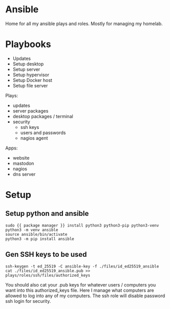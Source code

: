 # Ansible
Home for all my ansible plays and roles. Mostly for managing my homelab.


# Playbooks

- Updates
- Setup desktop
- Setup server
- Setup hypervisor
- Setup Docker host
- Setup file server

Plays: 
- updates
- server packages
- desktop packages / terminal 
- security
    - ssh keys
    - users and passwords
    - nagios agent

Apps: 
- website
- mastodon
- nagios
- dns server

# Setup

## Setup python and ansible

```
sudo {{ package manager }} install python3 python3-pip python3-venv
python3 -m venv ansible
source ansible/bin/activate
python3 -m pip install ansible
```

## Gen SSH keys to be used

```
ssh-keygen -t ed_25519 -C ansible-key -f ./files/id_ed25519_ansible
cat ./files/id_ed25519_ansible.pub >> plays/roles/ssh/files/authorized_keys 
```

You should also cat your .pub keys for whatever users / computers you want into this authorized_keys file. Here I manage what computers are allowed to log into any of my computers. The ssh role will disable password ssh login for security. 
